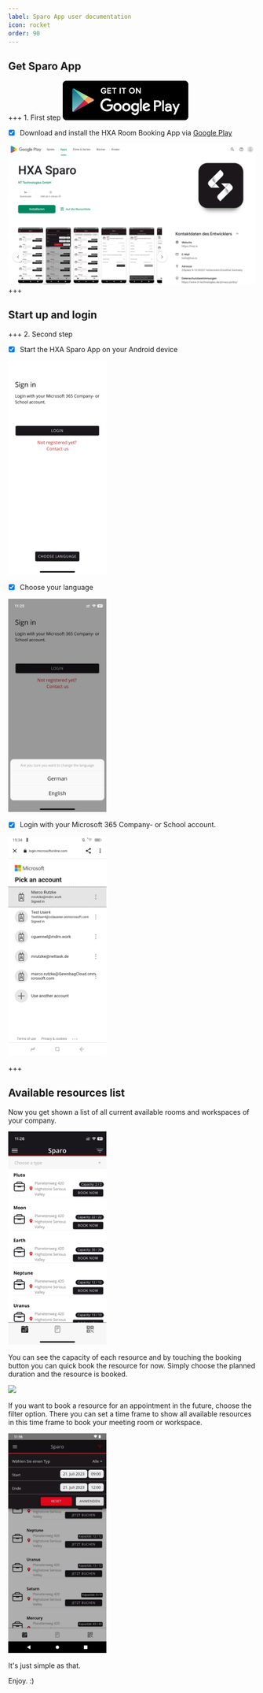 ```yaml
---
label: Sparo App user documentation
icon: rocket
order: 90
---
```


## Get Sparo App

+++ 1. First step
[![](/images/playstore256x80.png)](https://play.google.com/store/apps/details?id=com.hxa.sparo)

- [x] Download and install the HXA Room Booking App via [Google Play](https://play.google.com/store/apps/details?id=com.hxa.sparo)

[![](/images/hxa.io_sparo_app_on_google_play.png)](https://play.google.com/store/apps/details?id=com.hxa.sparo)
+++

## Start up and login

+++ 2. Second step
- [x] Start the HXA Sparo App on your Android device

<img src="/images/hxa.io_sparo_sign_in.png" width="200">


- [x] Choose your language

<img src="/images/hxa.io_sparo_choose_language.png" width="200">


- [x] Login with your Microsoft 365 Company- or School account.

<img src="/images/hxa.io_sparo_ms365_login.png" width="200">

+++

## Available resources list

Now you get shown a list of all current available rooms and workspaces of your company.

<img src="/images/hxa.io_sparo_list.png" width="200">

You can see the capacity of each resource and by touching the booking button you can quick book the resource for now. Simply choose the planned duration and the resource is booked.

<img src="/images/hxa.io_sparo_planned_booking.png" width="200">

If you want to book a resource for an appointment in the future, choose the filter option. There you can set a time frame to show all available resources in this time frame to book your meeting room or workspace.

<img src="/images/hxa.io_sparo_list_filter.jpg" width="200">

It's just simple as that.

Enjoy. :)